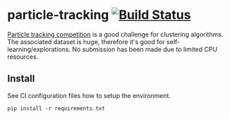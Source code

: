 # particle-tracking [![Build Status](https://travis-ci.com/kqf/particle-tracking.svg?token=7bkqqhrPB19pD1YKrAZM&branch=master)](https://travis-ci.com/kqf/particle-tracking)

[Particle tracking competition](https://www.kaggle.com/c/trackml-particle-identification/) is a good challenge for clustering algorithms.
The associated dataset is huge, therefore it's good for self-learning/explorations. No submission has been made due to limited CPU resources.

## Install
See CI configuration files how to setup the environment.
```
pip install -r requirements.txt

```
